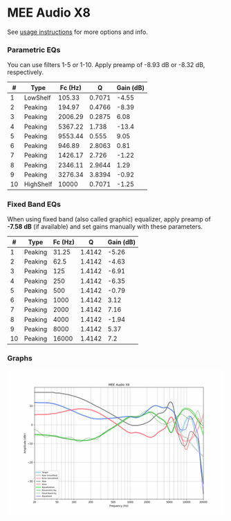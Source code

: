 # MEE Audio X8
See [usage instructions](https://github.com/jaakkopasanen/AutoEq#usage) for more options and info.

### Parametric EQs
You can use filters 1-5 or 1-10. Apply preamp of -8.93 dB or -8.32 dB, respectively.

|   # | Type      |   Fc (Hz) |      Q |   Gain (dB) |
|-----|-----------|-----------|--------|-------------|
|   1 | LowShelf  |    105.33 | 0.7071 |       -4.55 |
|   2 | Peaking   |    194.97 | 0.4766 |       -8.39 |
|   3 | Peaking   |   2006.29 | 0.2875 |        6.08 |
|   4 | Peaking   |   5367.22 | 1.738  |      -13.4  |
|   5 | Peaking   |   9553.44 | 0.555  |        9.05 |
|   6 | Peaking   |    946.89 | 2.8063 |        0.81 |
|   7 | Peaking   |   1426.17 | 2.726  |       -1.22 |
|   8 | Peaking   |   2346.11 | 2.9644 |        1.29 |
|   9 | Peaking   |   3276.34 | 3.8394 |       -0.92 |
|  10 | HighShelf |  10000    | 0.7071 |       -1.25 |

### Fixed Band EQs
When using fixed band (also called graphic) equalizer, apply preamp of **-7.58 dB** (if available) and set gains manually with these parameters.

|   # | Type    |   Fc (Hz) |      Q |   Gain (dB) |
|-----|---------|-----------|--------|-------------|
|   1 | Peaking |     31.25 | 1.4142 |       -5.26 |
|   2 | Peaking |     62.5  | 1.4142 |       -4.63 |
|   3 | Peaking |    125    | 1.4142 |       -6.91 |
|   4 | Peaking |    250    | 1.4142 |       -6.35 |
|   5 | Peaking |    500    | 1.4142 |       -0.79 |
|   6 | Peaking |   1000    | 1.4142 |        3.12 |
|   7 | Peaking |   2000    | 1.4142 |        7.16 |
|   8 | Peaking |   4000    | 1.4142 |       -1.94 |
|   9 | Peaking |   8000    | 1.4142 |        5.37 |
|  10 | Peaking |  16000    | 1.4142 |        7.2  |

### Graphs
![](./MEE%20Audio%20X8.png)
